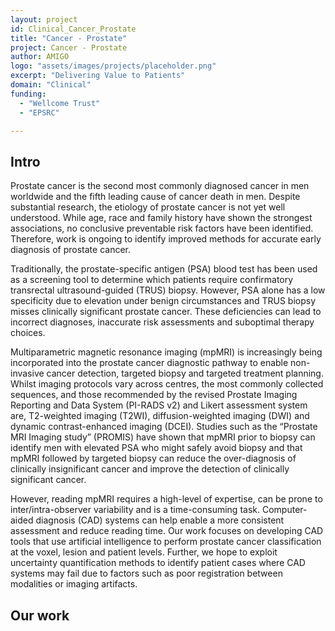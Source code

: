 ```yaml
---
layout: project
id: Clinical_Cancer_Prostate
title: "Cancer - Prostate"
project: Cancer - Prostate
author: AMIGO
logo: "assets/images/projects/placeholder.png"
excerpt: "Delivering Value to Patients"
domain: "Clinical"
funding:
  - "Wellcome Trust"
  - "EPSRC"

---
```


## Intro
Prostate cancer is the second most commonly diagnosed cancer in men worldwide and the fifth leading cause of cancer death in men. Despite substantial research, the etiology of prostate cancer is not yet well understood. While age, race and family history have shown the strongest associations, no conclusive preventable risk factors have been identified. Therefore, work is ongoing to identify improved methods for accurate early diagnosis of prostate cancer.

Traditionally, the prostate-specific antigen (PSA) blood test has been used as a screening tool to determine which patients require confirmatory transrectal ultrasound-guided (TRUS) biopsy. However, PSA alone has a low specificity due to elevation under benign circumstances and TRUS biopsy misses clinically significant prostate cancer. These deficiencies can lead to incorrect diagnoses, inaccurate risk assessments and suboptimal therapy choices.

Multiparametric magnetic resonance imaging (mpMRI) is increasingly being incorporated into the prostate cancer diagnostic pathway to enable non-invasive cancer detection, targeted biopsy and targeted treatment planning. Whilst imaging protocols vary across centres, the most commonly collected sequences, and those recommended by the revised Prostate Imaging Reporting and Data System (PI-RADS v2) and Likert assessment system are, T2-weighted imaging (T2WI), diffusion-weighted imaging (DWI) and dynamic contrast-enhanced imaging (DCEI). Studies such as the “Prostate MRI Imaging study” (PROMIS) have shown that mpMRI prior to biopsy can identify men with elevated PSA who might safely avoid biopsy and that mpMRI followed by targeted biopsy can reduce the over-diagnosis of clinically insignificant cancer and improve the detection of clinically significant cancer. 

However, reading mpMRI requires a high-level of expertise, can be prone to inter/intra-observer variability and is a time-consuming task. Computer-aided diagnosis (CAD) systems can help enable a more consistent assessment and reduce reading time. Our work focuses on developing CAD tools that use artificial intelligence to perform prostate cancer classification at the voxel, lesion and patient levels. Further, we hope to exploit uncertainty quantification methods to identify patient cases where CAD systems may fail due to factors such as poor registration between modalities or imaging artifacts.


## Our work
